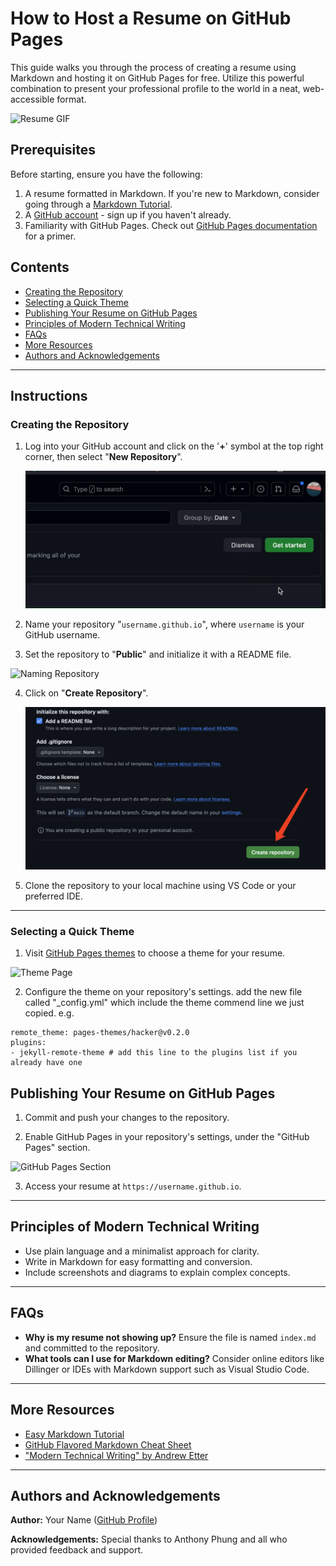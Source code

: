 # How to Host a Resume on GitHub Pages

This guide walks you through the process of creating a resume using Markdown and hosting it on GitHub Pages for free. Utilize this powerful combination to present your professional profile to the world in a neat, web-accessible format.

![Resume GIF](Gifs/myResume.gif)

## Prerequisites

Before starting, ensure you have the following:

1. A resume formatted in Markdown. If you're new to Markdown, consider going through a [Markdown Tutorial](https://www.markdowntutorial.com/).
2. A [GitHub account](https://github.com/signup) - sign up if you haven't already.
3. Familiarity with GitHub Pages. Check out [GitHub Pages documentation](https://pages.github.com/) for a primer.

## Contents

- [Creating the Repository](#creating-the-repository)
- [Selecting a Quick Theme](#selecting-a-quick-theme)
- [Publishing Your Resume on GitHub Pages](#publishing-your-resume-on-github-pages)
- [Principles of Modern Technical Writing](#principles-of-modern-technical-writing)
- [FAQs](#faqs)
- [More Resources](#more-resources)
- [Authors and Acknowledgements](#authors-and-acknowledgements)

---

## Instructions

### Creating the Repository

1. Log into your GitHub account and click on the '**+**' symbol at the top right corner, then select "**New Repository**".
   
   ![Create New Repository](Gifs/clickRepository.gif)

2. Name your repository "`username.github.io`", where `username` is your GitHub username.
   
3. Set the repository to "**Public**" and initialize it with a README file.
   
  ![Naming Repository](Gifs/createRepository.gif)

4. Click on "**Create Repository**".
   
   ![Create Repository](Gifs/createre.jpg)

5. Clone the repository to your local machine using VS Code or your preferred IDE.

---


### Selecting a Quick Theme

1. Visit [GitHub Pages themes](https://pages.github.com/themes/) to choose a theme for your resume.

![Theme Page](Gifs/themepage.gif)

2. Configure the theme on your repository's settings.
add the new file called "_config.yml" which include the theme commend line we just copied. e.g.
```
remote_theme: pages-themes/hacker@v0.2.0
plugins:
- jekyll-remote-theme # add this line to the plugins list if you already have one
```


## Publishing Your Resume on GitHub Pages

1. Commit and push your changes to the repository.

2. Enable GitHub Pages in your repository's settings, under the "GitHub Pages" section.

![GitHub Pages Section](Gifs/hostpage.gif)

3. Access your resume at `https://username.github.io`.

---

## Principles of Modern Technical Writing

- Use plain language and a minimalist approach for clarity.
- Write in Markdown for easy formatting and conversion.
- Include screenshots and diagrams to explain complex concepts.

---

## FAQs

- **Why is my resume not showing up?** Ensure the file is named `index.md` and committed to the repository.
- **What tools can I use for Markdown editing?** Consider online editors like Dillinger or IDEs with Markdown support such as Visual Studio Code.

---

## More Resources

- [Easy Markdown Tutorial](https://www.markdowntutorial.com)
- [GitHub Flavored Markdown Cheat Sheet](https://guides.github.com/pdfs/markdown-cheatsheet-online.pdf)
- ["Modern Technical Writing" by Andrew Etter](https://www.amazon.com/Modern-Technical-Writing-Introduction-Documentation-ebook/dp/B01A2QL9SS)

---

## Authors and Acknowledgements

**Author:** Your Name ([GitHub Profile](https://github.com/Fyfe-c))

**Acknowledgements:** Special thanks to Anthony Phung and all who provided feedback and support.

